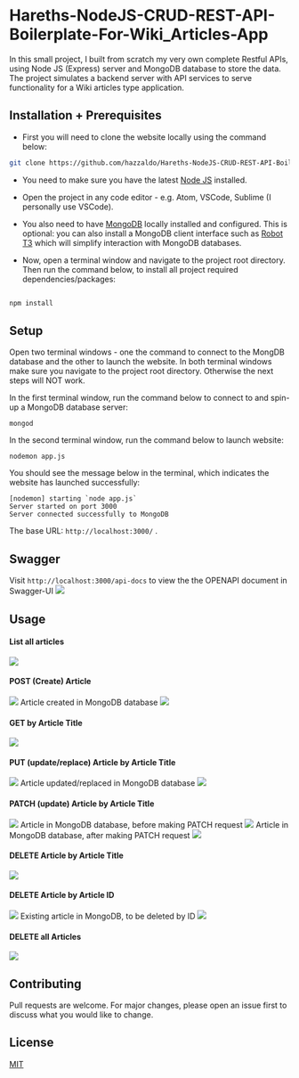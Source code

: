 # Hareths-NodeJS-CRUD-REST-API-Boilerplate-For-Wiki_Articles-App

In this small project, I built from scratch my very own complete Restful APIs, using Node JS (Express) server and MongoDB database to store the data. The project simulates a backend server with API services to serve functionality for a Wiki articles type application. 


## Installation + Prerequisites

- First you will need to clone the website locally using the command below:

```bash
git clone https://github.com/hazzaldo/Hareths-NodeJS-CRUD-REST-API-Boilerplate-For-Wiki_Articles-App.git
```
- You need to make sure you have the latest [Node JS](https://nodejs.org/en/) installed. 

- Open the project in any code editor - e.g. Atom, VSCode, Sublime (I personally use VSCode).

- You also need to have [MongoDB](https://www.mongodb.com/) locally installed and configured. This is optional: you can also install a MongoDB client interface such as [Robot T3](https://robomongo.org/) which will simplify interaction with MongoDB databases.

- Now, open a terminal window and navigate to the project root directory. Then run the command below, to install all project required dependencies/packages:

```javascript

npm install
```

## Setup
Open two terminal windows - one the command to connect to the MongDB database and the other to launch the website. In both terminal windows make sure you navigate to the project root directory. Otherwise the next steps will NOT work. 

In the first terminal window, run the command below to connect to and spin-up a MongoDB database server: 
```
mongod
```
In the second terminal window, run the command below to launch website:
```
nodemon app.js
```
You should see the message below in the terminal, which indicates the website has launched successfully:
```
[nodemon] starting `node app.js`
Server started on port 3000
Server connected successfully to MongoDB
```

The base URL: `http://localhost:3000/` . 

## Swagger
Visit `http://localhost:3000/api-docs` to view the the OPENAPI document in Swagger-UI
<img src=images/swagger-doc.JPG>

## Usage
#### List all articles
<img src=images/GET_articles.JPG>

#### POST (Create) Article
<img src=images/POST_articles.JPG>
Article created in MongoDB database
<img src=images/POST_articles_added_article_to_DB.JPG>

#### GET by Article Title
<img src=images/GET_articles_{articleTitle}.JPG>

#### PUT (update/replace) Article by Article Title
<img src=images/PUT_articles_{articleTitle}.JPG>
Article updated/replaced in MongoDB database
<img src=images/PUT_articles_replaced_article_in_DB.JPG>

#### PATCH (update) Article by Article Title
<img src=images/PATCH_articles_{articleTitle}.JPG>
Article in MongoDB database, before making PATCH request
<img src=images/PATCH_articles_before_update_article_title_in_DB.JPG>
Article in MongoDB database, after making PATCH request
<img src=images/PATCH_articles_after_update_article_title_in_DB.JPG>

#### DELETE Article by Article Title
<img src=images/DELETE_articles_{articleTitle}.JPG>

#### DELETE Article by Article ID
<img src=images/DELETE_articles_article_{id}.JPG>
Existing article in MongoDB, to be deleted by ID
<img src=images/DELETE_articles_before_by_article_ID.JPG>

#### DELETE all Articles
<img src=images/DELETE_articles.JPG>

## Contributing
Pull requests are welcome. For major changes, please open an issue first to discuss what you would like to change.

## License
[MIT](https://choosealicense.com/licenses/mit/)
